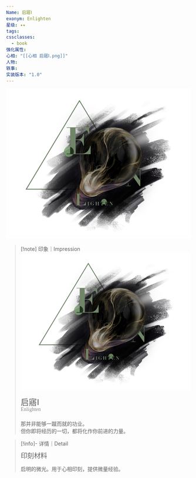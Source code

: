 ```yaml
---
Name: 启寤Ⅰ
exonym: Enlighten
星级: ✦✦
tags: 
cssclasses:
  - book
强化属性: 
心相: "[[心相 启寤Ⅰ.png]]"
人物: 
轶事: 
实装版本: "1.0"
---
```

![cover](assets/启寤Ⅰ｜Enlighten.assets/心相%20启寤Ⅰ.png)

> [!note] 印象｜Impression
> ![心相 启寤Ⅰ|inlL|300](assets/启寤Ⅰ｜Enlighten.assets/心相%20启寤Ⅰ.png)
> <p style="font-family: '家族宋', sans-serif; font-size: 22px; line-height: 0.75; text-indent: 0;">启寤Ⅰ<br><span style="font-family: serif; font-size: 14px; color: #888888;">Enlighten</span></p>
> 
> 那并非能够一蹴而就的功业。  
> 但你即将经历的一切，都将化作你前进的力量。

> [!info]- 详情｜Detail
> <p style="font-family: '家族宋', sans-serif; font-size: 18px; line-height: 0.75; text-indent: 0;">印刻材料</p>
> 
> 启明的微光。用于心相印刻，提供微量经验。

